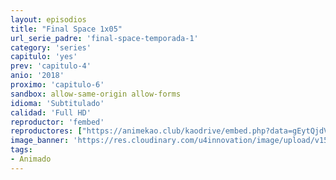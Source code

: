 ```yaml
---
layout: episodios
title: "Final Space 1x05"
url_serie_padre: 'final-space-temporada-1'
category: 'series'
capitulo: 'yes'
prev: 'capitulo-4'
anio: '2018'
proximo: 'capitulo-6'
sandbox: allow-same-origin allow-forms
idioma: 'Subtitulado'
calidad: 'Full HD'
reproductor: 'fembed'
reproductores: ["https://animekao.club/kaodrive/embed.php?data=gEytQjdVcbYeuNgdsPp9V4SvIN/v91Uj//dL1Lkop2isr/V9L6yW327uifA7/IEq7kxmZv4L/1+pqNkGt2HbRycCK6W8XtrnYS20ts90S5rOVHn01CwprRRj2iy6gZ2ILWhAaB+40tYHSHPRdGikCZIRMcJn6tziGjokw3rePbtNsqBQGDeYqQhcPCSD0qjEoKjZkcww+1uDWvoDBX12lqt0Mavag0LBu9DcDJ4TG3Cz8Yq1ONyMCzOswIi6ZqO/BkiBFv/A3GlVM/nD/oQ3AP1cTUacRw6FWP71ilZa2wUgHAS0mh5WewLmPsCwup2hkJ8FqX5YRQhKveTTqpS3LnHG50+IwhfP99Cmm0tUhE4AMIESk3DcJ2D5TDLZ8FbPbE0Vn2/IdF74zHWe4W2Z1w=="]
image_banner: 'https://res.cloudinary.com/u4innovation/image/upload/v1560736048/final-space-banner-min_fxzmcc.jpg'
tags:
- Animado
---
```












